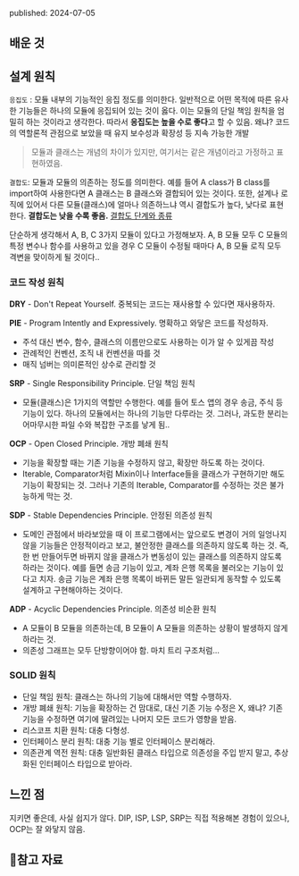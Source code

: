 published: 2024-07-05

## 배운 것
## 설계 원칙
`응집도` : 모듈 내부의 기능적인 응집 정도를 의미한다. 일반적으로 어떤 목적에 따른 유사한 기능들은 하나의 모듈에 응집되어 있는 것이 옳다.
이는 모듈의 단일 책임 원칙을 엄밀히 하는 것이라고 생각한다. 
따라서 **응집도는 높을 수로 좋다**고 할 수 있음.
왜냐? 코드의 역할론적 관점으로 보았을 때 유지 보수성과 확장성 등 지속 가능한 개발

> 모듈과 클래스는 개념의 차이가 있지만, 여기서는 같은 개념이라고 가정하고 표현하였음. 

`결합도`: 모듈과 모듈의 의존하는 정도를 의미한다. 예를 들어 A class가 B class를 import하여 사용한다면 A 클래스는 B 클래스와 결합되어 있는 것이다. 또한, 설계나 로직에 있어서 다른 모듈(클래스)에 얼마나 의존하느냐 역시 결합도가 높다, 낮다로 표현한다. 
**결합도는 낮을 수록 좋음.**  [결합도 단계와 종류](https://inpa.tistory.com/entry/OOP-%F0%9F%92%A0-%EA%B0%9D%EC%B2%B4%EC%9D%98-%EA%B2%B0%ED%95%A9%EB%8F%84-%EC%9D%91%EC%A7%91%EB%8F%84-%EC%9D%98%EB%AF%B8%EC%99%80-%EB%8B%A8%EA%B3%84-%EC%9D%B4%ED%95%B4%ED%95%98%EA%B8%B0-%EC%89%BD%EA%B2%8C-%EC%A0%95%EB%A6%AC#%EA%B2%B0%ED%95%A9%EB%8F%84_%EB%8B%A8%EA%B3%84_%EC%A2%85%EB%A5%98)

단순하게 생각해서 A, B, C 3가지 모듈이 있다고 가정해보자. A, B 모듈 모두 C 모듈의 특정 변수나 함수를 사용하고 있을 경우 C 모듈이 수정될 때마다 A, B 모듈 로직 모두 격변을 맞이하게 될 것이다..

### 코드 작성 원칙
**DRY** - Don't Repeat Yourself. 중복되는 코드는 재사용할 수 있다면 재사용하자.

**PIE** - Program Intently and Expressively. 명확하고 와닿은 코드를 작성하자.
- 주석 대신 변수, 함수, 클래스의 이름만으로도 사용하는 이가 알 수 있게끔 작성
- 관례적인 컨벤션, 조직 내 컨벤션을 따를 것
- 매직 넘버는 의미론적인 상수로 관리할 것

**SRP** - Single Responsibility Principle. 단일 책임 원칙
- 모듈(클래스)은 1가지의 역할만 수행한다.
  예를 들어 토스 앱의 경우 송금, 주식 등 기능이 있다.
  하나의 모듈에서는 하나의 기능만 다루라는 것.
  그러나, 과도한 분리는 어마무시한 파일 수와 복잡한 구조를 낳게 됨..

**OCP** - Open Closed Principle. 개방 폐쇄 원칙
- 기능을 확장할 때는 기존 기능을 수정하지 않고, 확장만 하도록 하는 것이다.
- Iterable, Comparator처럼 Mixin이나 Interface들을 클래스가 구현하기만 해도 기능이 확장되는 것. 그러나 기존의 Iterable, Comparator를 수정하는 것은 불가능하게 막는 것.

**SDP** - Stable Dependencies Principle. 안정된 의존성 원칙
- 도메인 관점에서 바라보았을 때 이 프로그램에서는 앞으로도 변경이 거의 일엉나지 않을 기능들은 안정적이라고 보고, 불안정한 클래스를 의존하지 않도록 하는 것.
  즉, 한 번 만들어두면 바뀌지 않을 클래스가 변동성이 있는 클래스를 의존하지 않도록 하라는 것이다.
  예를 들면 송금 기능이 있고, 계좌 은행 목록을 불러오는 기능이 있다고 치자.
  송금 기능은 계좌 은행 목록이 바뀌든 말든 일관되게 동작할 수 있도록 설계하고 구현해야하는 것이다.

**ADP** - Acyclic Dependencies Principle. 의존성 비순환 원칙
- A 모듈이 B 모듈을 의존하는데, B 모듈이 A 모듈을 의존하는 상황이 발생하지 않게 하라는 것.
- 의존성 그래프는 모두 단방향이어야 함. 마치 트리 구조처럼...
### SOLID 원칙
- 단일 책임 원칙: 클래스는 하나의 기능에 대해서만 역할 수행하자.
- 개방 폐쇄 원칙: 기능을 확장하는 건 맘대로, 대신 기존 기능 수정은 X, 왜냐? 기존 기능을 수정하면 여기에 딸려있는 나머지 모든 코드가 영향을 받음.
- 리스코프 치환 원칙: 대충 다형성.
- 인터페이스 분리 원칙: 대충 기능 별로 인터페이스 분리해라.
- 의존관계 역전 원칙: 대충 일반화된 클래스 타입으로 의존성을 주입 받지 말고, 추상화된 인터페이스 타입으로 받아라.
## 느낀 점
지키면 좋은데, 사실 쉽지가 않다. DIP, ISP, LSP, SRP는 직접 적용해본 경험이 있으나, OCP는 잘 와닿지 않음.

## 참고 자료